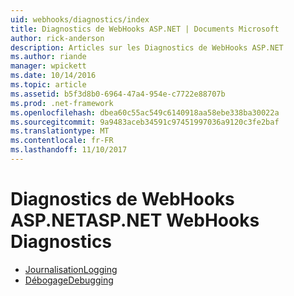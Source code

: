 ```yaml
---
uid: webhooks/diagnostics/index
title: Diagnostics de WebHooks ASP.NET | Documents Microsoft
author: rick-anderson
description: Articles sur les Diagnostics de WebHooks ASP.NET
ms.author: riande
manager: wpickett
ms.date: 10/14/2016
ms.topic: article
ms.assetid: b5f3d8b0-6964-47a4-954e-c7722e88707b
ms.prod: .net-framework
ms.openlocfilehash: dbea60c55ac549c6140918aa58ebe338ba30022a
ms.sourcegitcommit: 9a9483aceb34591c97451997036a9120c3fe2baf
ms.translationtype: MT
ms.contentlocale: fr-FR
ms.lasthandoff: 11/10/2017
---
```

# <a name="aspnet-webhooks-diagnostics"></a><span data-ttu-id="a3e76-103">Diagnostics de WebHooks ASP.NET</span><span class="sxs-lookup"><span data-stu-id="a3e76-103">ASP.NET WebHooks Diagnostics</span></span>

* [<span data-ttu-id="a3e76-104">Journalisation</span><span class="sxs-lookup"><span data-stu-id="a3e76-104">Logging</span></span>](logging.md)
* [<span data-ttu-id="a3e76-105">Débogage</span><span class="sxs-lookup"><span data-stu-id="a3e76-105">Debugging</span></span>](debugging.md)
